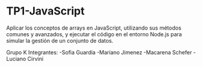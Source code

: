# TP1-JavaScript
 Aplicar los conceptos de arrays en JavaScript, utilizando sus métodos comunes y avanzados, y  ejecutar el código en el entorno Node.js para simular la gestión de un conjunto de datos.
 
 Grupo K
 Integrantes:
 -Sofia Guardia
 -Mariano Jimenez
 -Macarena Schefer
 -Luciano Cirvini